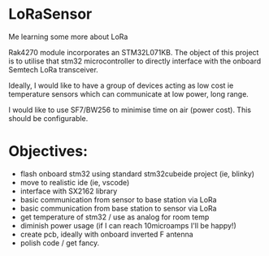 # LoRaSensor
Me learning some more about LoRa


Rak4270 module incorporates an STM32L071KB. The object of this project is to utilise that stm32 microcontroller to directly interface with the onboard Semtech LoRa transceiver.

Ideally, I would like to have a group of devices acting as low cost ie temperature sensors which can communicate at low power, long range.

I would like to use SF7/BW256 to minimise time on air (power cost). This should be configurable.

# Objectives: 
* flash onboard stm32 using standard stm32cubeide project (ie, blinky)
* move to realistic ide (ie, vscode)
* interface with SX2162 library
* basic communication from sensor to base station via LoRa
* basic communication from base station to sensor via LoRa
* get temperature of stm32 / use as analog for room temp
* diminish power usage (if I can reach 10microamps I'll be happy!)
* create pcb, ideally with onboard inverted F antenna
* polish code / get fancy.